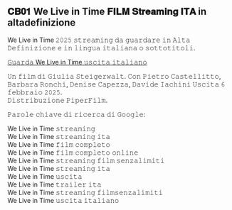## 𝐂𝐁𝟎𝟏 We Live in Time 𝐅𝐈𝐋𝐌 𝐒𝐭𝐫𝐞𝐚𝐦𝐢𝐧𝐠 𝐈𝐓𝐀 in altadefinizione

We Live in Time 𝟸𝟶𝟸𝟻 𝚜𝚝𝚛𝚎𝚊𝚖𝚒𝚗𝚐 𝚍𝚊 𝚐𝚞𝚊𝚛𝚍𝚊𝚛𝚎 𝚒𝚗 𝙰𝚕𝚝𝚊 𝙳𝚎𝚏𝚒𝚗𝚒𝚣𝚒𝚘𝚗𝚎 𝚎 𝚒𝚗 𝚕𝚒𝚗𝚐𝚞𝚊 𝚒𝚝𝚊𝚕𝚒𝚊𝚗𝚊 𝚘 𝚜𝚘𝚝𝚝𝚘𝚝𝚒𝚝𝚘𝚕𝚒.  

[𝙶𝚞𝚊𝚛𝚍𝚊 We Live in Time 𝚞𝚜𝚌𝚒𝚝𝚊 𝚒𝚝𝚊𝚕𝚒𝚊𝚗𝚘](https://t.co/qk0MuLo83P)

𝚄𝚗 𝚏𝚒𝚕𝚖 𝚍𝚒 𝙶𝚒𝚞𝚕𝚒𝚊 𝚂𝚝𝚎𝚒𝚐𝚎𝚛𝚠𝚊𝚕𝚝. 𝙲𝚘𝚗 𝙿𝚒𝚎𝚝𝚛𝚘 𝙲𝚊𝚜𝚝𝚎𝚕𝚕𝚒𝚝𝚝𝚘, 𝙱𝚊𝚛𝚋𝚊𝚛𝚊 𝚁𝚘𝚗𝚌𝚑𝚒, 𝙳𝚎𝚗𝚒𝚜𝚎 𝙲𝚊𝚙𝚎𝚣𝚣𝚊, 𝙳𝚊𝚟𝚒𝚍𝚎 𝙸𝚊𝚌𝚑𝚒𝚗𝚒 𝚄𝚜𝚌𝚒𝚝𝚊 𝟼 𝚏𝚎𝚋𝚋𝚛𝚊𝚒𝚘 𝟸𝟶𝟸𝟻.  
𝙳𝚒𝚜𝚝𝚛𝚒𝚋𝚞𝚣𝚒𝚘𝚗𝚎 𝙿𝚒𝚙𝚎𝚛𝙵𝚒𝚕𝚖.  

𝙿𝚊𝚛𝚘𝚕𝚎 𝚌𝚑𝚒𝚊𝚟𝚎 𝚍𝚒 𝚛𝚒𝚌𝚎𝚛𝚌𝚊 𝚍𝚒 𝙶𝚘𝚘𝚐𝚕𝚎:  

We Live in Time 𝚜𝚝𝚛𝚎𝚊𝚖𝚒𝚗𝚐  
We Live in Time 𝚜𝚝𝚛𝚎𝚊𝚖𝚒𝚗𝚐 𝚒𝚝𝚊  
We Live in Time 𝚏𝚒𝚕𝚖 𝚌𝚘𝚖𝚙𝚕𝚎𝚝𝚘  
We Live in Time 𝚏𝚒𝚕𝚖 𝚌𝚘𝚖𝚙𝚕𝚎𝚝𝚘 𝚘𝚗𝚕𝚒𝚗𝚎  
We Live in Time 𝚜𝚝𝚛𝚎𝚊𝚖𝚒𝚗𝚐 𝚏𝚒𝚕𝚖 𝚜𝚎𝚗𝚣𝚊𝚕𝚒𝚖𝚒𝚝𝚒  
We Live in Time 𝚜𝚝𝚛𝚎𝚊𝚖𝚒𝚗𝚐 𝚒𝚝𝚊  
We Live in Time 𝚞𝚜𝚌𝚒𝚝𝚊  
We Live in Time 𝚝𝚛𝚊𝚒𝚕𝚎𝚛 𝚒𝚝𝚊  
We Live in Time 𝚜𝚝𝚛𝚎𝚊𝚖𝚒𝚗𝚐 𝚏𝚒𝚕𝚖𝚜𝚎𝚗𝚣𝚊𝚕𝚒𝚖𝚒𝚝𝚒  
We Live in Time 𝚞𝚜𝚌𝚒𝚝𝚊 𝚒𝚝𝚊𝚕𝚒𝚊𝚗𝚘  
